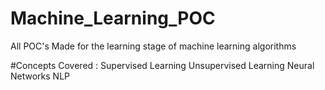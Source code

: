 # Machine_Learning_POC
All POC's Made for the learning stage of machine learning algorithms 

#Concepts Covered :
Supervised Learning 
Unsupervised Learning
Neural Networks
NLP
